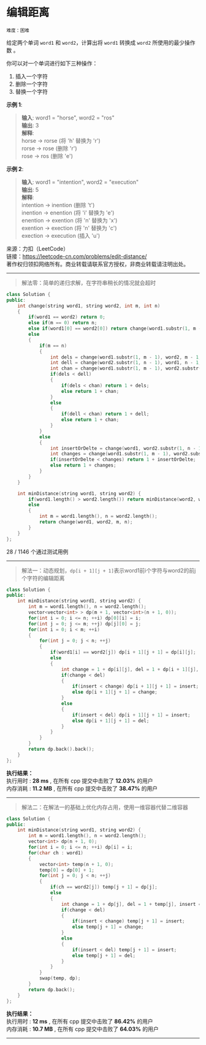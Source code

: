 # 编辑距离 #  
`难度：困难` 

给定两个单词 `word1` 和 `word2`，计算出将 `word1` 转换成 `word2` 所使用的最少操作数 。  

你可以对一个单词进行如下三种操作：

1. 插入一个字符  
2. 删除一个字符  
3. 替换一个字符  

**示例 1**:   
>**输入**: word1 = "horse", word2 = "ros"  
>**输出**: 3  
>**解释**:   
>horse -> rorse (将 'h' 替换为 'r')  
>rorse -> rose (删除 'r')  
>rose -> ros (删除 'e')  

**示例 2**:   
>**输入**: word1 = "intention", word2 = "execution"  
>**输出**: 5  
>**解释**:   
>intention -> inention (删除 't')  
>inention -> enention (将 'i' 替换为 'e')  
>enention -> exention (将 'n' 替换为 'x')  
>exention -> exection (将 'n' 替换为 'c')  
>exection -> execution (插入 'u')  

来源：力扣（LeetCode）  
链接：https://leetcode-cn.com/problems/edit-distance/  
著作权归领扣网络所有。商业转载请联系官方授权，非商业转载请注明出处。  

---
>解法零：简单的递归求解，在字符串稍长的情况就会超时  

```C++
class Solution {
public:
    int change(string word1, string word2, int m, int n)
    {
        if(word1 == word2) return 0;
        else if(m == 0) return n;
        else if(word1[0] == word2[0]) return change(word1.substr(1, m - 1), word2.substr(1, n - 1), m - 1, n - 1);
        else
        {
            if(m == n)
            {
                int dels = change(word1.substr(1, m - 1), word2, m - 1, n);
                int dell = change(word2.substr(1, n - 1), word1, n - 1, m);
                int chan = change(word1.substr(1, m - 1), word2.substr(1, n - 1), m - 1, n - 1);
                if(dels < dell)
                {
                    if(dels < chan) return 1 + dels;
                    else return 1 + chan;
                }
                else
                {
                    if(dell < chan) return 1 + dell;
                    else return 1 + chan;
                }
            }
            else
            {
                int insertOrDelte = change(word1, word2.substr(1, n - 1), m, n - 1);
                int changes = change(word1.substr(1, m - 1), word2.substr(1, n - 1), m - 1, n - 1);
                if(insertOrDelte < changes) return 1 + insertOrDelte;
                else return 1 + changes;
            }
        }
    }

    int minDistance(string word1, string word2) {
        if(word1.length() > word2.length()) return minDistance(word2, word1);
        else
        {
            int m = word1.length(), n = word2.length();
            return change(word1, word2, m, n);
        }
    }
};
```  
28 / 1146 个通过测试用例  

---  
>解法一：动态规划，`dp[i + 1][j + 1]`表示word1前i个字符与word2的前j个字符的编辑距离  

```C++
class Solution {
public:
    int minDistance(string word1, string word2) {
        int m = word1.length(), n = word2.length();
        vector<vector<int> > dp(m + 1, vector<int>(n + 1, 0));
        for(int i = 0; i <= n; ++i) dp[0][i] = i;
        for(int j = 0; j <= m; ++j) dp[j][0] = j;
        for(int i = 0; i < m; ++i)
        {
            for(int j = 0; j < n; ++j)
            {
                if(word1[i] == word2[j]) dp[i + 1][j + 1] = dp[i][j];
                else
                {
                    int change = 1 + dp[i][j], del = 1 + dp[i + 1][j], insert = 1 + dp[i][j + 1];
                    if(change < del)
                    {
                        if(insert < change) dp[i + 1][j + 1] = insert;
                        else dp[i + 1][j + 1] = change;
                    }
                    else
                    {
                        if(insert < del) dp[i + 1][j + 1] = insert;
                        else dp[i + 1][j + 1] = del;
                    }
                }
            }
        }
        return dp.back().back();
    }
};
```  

**执行结果：**  
执行用时 : **28 ms** , 在所有 cpp 提交中击败了 **12.03%** 的用户  
内存消耗 : **11.2 MB** , 在所有 cpp 提交中击败了 **38.47%** 的用户  

---  
>解法二：在解法一的基础上优化内存占用，使用一维容器代替二维容器  

```C++
class Solution {
public:
    int minDistance(string word1, string word2) {
        int m = word1.length(), n = word2.length();
        vector<int> dp(n + 1, 0);
        for(int i = 0; i <= n; ++i) dp[i] = i;
        for(char ch : word1)
        {
            vector<int> temp(n + 1, 0);
            temp[0] = dp[0] + 1;
            for(int j = 0; j < n; ++j)
            {
                if(ch == word2[j]) temp[j + 1] = dp[j];
                else
                {
                    int change = 1 + dp[j], del = 1 + temp[j], insert = 1 + dp[j + 1];
                    if(change < del)
                    {
                        if(insert < change) temp[j + 1] = insert;
                        else temp[j + 1] = change;
                    }
                    else
                    {
                        if(insert < del) temp[j + 1] = insert;
                        else temp[j + 1] = del;
                    }
                }
            }
            swap(temp, dp);
        }
        return dp.back();
    }
};
```  

**执行结果：**  
执行用时 : **12 ms** , 在所有 cpp 提交中击败了 **86.42%** 的用户  
内存消耗 : **10.7 MB** , 在所有 cpp 提交中击败了 **64.03%** 的用户  

---  